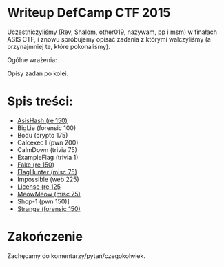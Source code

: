 # Writeup DefCamp CTF 2015

Uczestniczyliśmy (Rev, Shalom, other019, nazywam, pp i msm) w finałach ASIS CTF, i znowu spróbujemy opisać zadania z którymi walczyliśmy (a przynajmniej te, które pokonaliśmy).

Ogólne wrażenia:

Opisy zadań po kolei.

# Spis treści:
* [AsisHash (re 150)](re_150_asishash)
* BigLie (forensic 100)
* Bodu (crypto 175)
* Calcexec I (pwn 200)
* CalmDown (trivia 75)
* ExampleFlag (trivia 1)
* [Fake (re 150)](re_150_fake)
* [FlagHunter (misc 75)](misc_75_flaghunter)
* Impossible (web 225)
* [License (re 125](re_100_license)
* [MeowMeow (misc 75)](misc_75_meowmeow)
* Shop-1 (pwn 150)]
* [Strange (forensic 150)](forensic_150_strange)



# Zakończenie

Zachęcamy do komentarzy/pytań/czegokolwiek.
